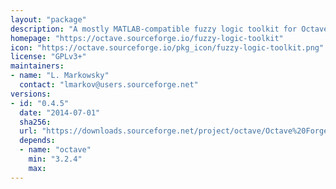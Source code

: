 ```yaml
---
layout: "package"
description: "A mostly MATLAB-compatible fuzzy logic toolkit for Octave."
homepage: "https://octave.sourceforge.io/fuzzy-logic-toolkit"
icon: "https://octave.sourceforge.io/pkg_icon/fuzzy-logic-toolkit.png"
license: "GPLv3+"
maintainers:
- name: "L. Markowsky"
  contact: "lmarkov@users.sourceforge.net"
versions:
- id: "0.4.5"
  date: "2014-07-01"
  sha256:
  url: "https://downloads.sourceforge.net/project/octave/Octave%20Forge%20Packages/Individual%20Package%20Releases/fuzzy-logic-toolkit-0.4.5.tar.gz"
  depends:
  - name: "octave"
    min: "3.2.4"
    max:
---
```

